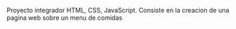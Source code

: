 Proyecto integrador HTML, CSS, JavaScript. 
Consiste en la creacion de una pagina web sobre un menu de comidas

